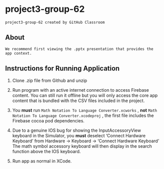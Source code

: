 # project3-group-62
    project3-group-62 created by GitHub Classroom


## About

    We recommend first viewing the .pptx presentation that provides the app context. 

## Instructions for Running Application

1. Clone  .zip file from Github and unzip

2. Run program with an active internet connection to access Firebase content. You can still run it offline but you will only access the core app content that is bundled with the CSV files included in the project.

3.  You **must** run `Math Notation To Language Converter.xcworks` , **not** `Math Notation To Language Converter.xcodeproj` , the first file includes the Firebase cocoa pod dependencies.

4. Due to a genuine IOS bug for showing the InputAccessoryView keyboard in the Simulator, you **must** deselect ‘Connect Hardware Keyboard’ from Hardware -> Keyboard -> ‘Connect Hardware Keyboard’ The math symbol accessory keyboard will then display in the search function above the IOS keyboard.

5. Run app as normal in XCode.
